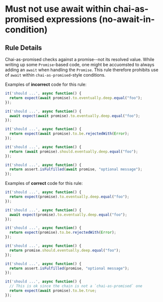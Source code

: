 # Must not use await within chai-as-promised expressions (no-await-in-condition)

## Rule Details

Chai-as-promised checks against a promise--not its resolved value. While writing up some `Promise`-based code, one might be accuomsted to always adding an `await` when handling the `Promise`. This rule therefore prohibits use of `await` within `chai-as-promised`-style conditions.

Examples of **incorrect** code for this rule:

```js
it('should ...', async function() {
  return expect(await promise).to.eventually.deep.equal("foo");
});

it('should ...', async function() {
  await expect(await promise).to.eventually.deep.equal("foo");
});

it('should ...', async function() {
  return expect(await promise).to.be.rejectedWith(Error);
});

it('should ...', async function() {
  return (await promise).should.eventually.deep.equal("foo");
});

it('should ...', async function() {
  return assert.isFulfilled(await promise, "optional message");
});
```

Examples of **correct** code for this rule:

```js
it('should ...', async function() {
  return expect(promise).to.eventually.deep.equal("foo");
});

it('should ...', async function() {
  await expect(promise).to.eventually.deep.equal("foo");
});

it('should ...', async function() {
  return expect(promise).to.be.rejectedWith(Error);
});

it('should ...', async function() {
  return promise.should.eventually.deep.equal("foo");
});

it('should ...', async function() {
  return assert.isFulfilled(promise, "optional message");
});

it('should ...', async function() {
  // This is ok since the chain is not a `chai-as-promised` one
  return expect(await promise).to.be.true;
});
```
